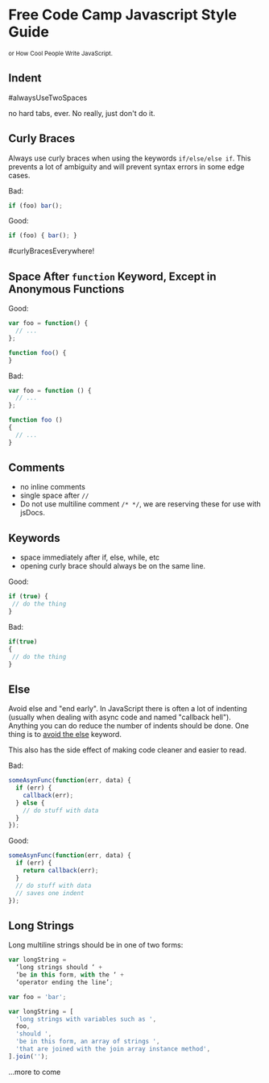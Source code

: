 # Free Code Camp Javascript Style Guide
<small>or How Cool People Write JavaScript.</small>


## Indent
  #alwaysUseTwoSpaces

  no hard tabs, ever. No really, just don't do it.

## Curly Braces
Always use curly braces when using the keywords `if/else/else if`. This prevents a lot of ambiguity and will prevent syntax errors in some edge cases.

Bad:
```js
if (foo) bar();
```
Good:
```js
if (foo) { bar(); }
```
#curlyBracesEverywhere!

## Space After `function` Keyword, Except in Anonymous Functions
Good:
```js
var foo = function() {
  // ...
};

function foo() {
}

```
Bad:
```js
var foo = function () {
  // ...
};

function foo ()
{
  // ...
}
```
## Comments

 * no inline comments
 * single space after `//`
 * Do not use multiline comment `/* */`, we are reserving these for use with jsDocs.

## Keywords

 * space immediately after if, else, while, etc
 * opening curly brace should always be on the same line.

Good:
```js
if (true) {
 // do the thing
}
```

Bad:
```js
if(true)
{
 // do the thing
}
```

## Else
Avoid else and "end early". In JavaScript there is often a lot of indenting (usually when dealing with async code and named "callback hell"). Anything you can do reduce the number of indents should be done. One thing is to [avoid the else](http://blog.timoxley.com/post/47041269194/avoid-else-return-early) keyword.

This also has the side effect of making code cleaner and easier to read.

Bad:
```js
someAsynFunc(function(err, data) {
  if (err) {
    callback(err);
  } else {
    // do stuff with data
  }
});
```

Good:
```js
someAsynFunc(function(err, data) {
  if (err) {
    return callback(err);
  }
  // do stuff with data
  // saves one indent
});
```

## Long Strings

Long multiline strings should be in one of two forms:

```js
var longString =
  ‘long strings should ‘ +
  ‘be in this form, with the ‘ +
  ‘operator ending the line’;
```
```js
var foo = 'bar';

var longString = [
  'long strings with variables such as ',
  foo,
  'should ',
  'be in this form, an array of strings ',
  'that are joined with the join array instance method',
].join('');
```

...more to come
